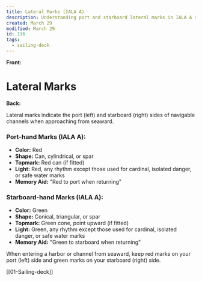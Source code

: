 ```yaml
---
title: Lateral Marks (IALA A)
description: Understanding port and starboard lateral marks in IALA A system
created: March 29
modified: March 29
id: 116
tags:
  - sailing-deck
---
```


**Front:**
# Lateral Marks

**Back:**
<p>Lateral marks indicate the port (left) and starboard (right) sides of navigable channels when approaching from seaward.</p>

<div class="mark-section">
  <h3>Port-hand Marks (IALA A):</h3>
  <ul>
    <li><strong>Color:</strong> Red</li>
    <li><strong>Shape:</strong> Can, cylindrical, or spar</li>
    <li><strong>Topmark:</strong> Red can (if fitted)</li>
    <li><strong>Light:</strong> Red, any rhythm except those used for cardinal, isolated danger, or safe water marks</li>
    <li><strong>Memory Aid:</strong> "Red to port when returning"</li>
  </ul>
</div>

<div class="mark-section">
  <h3>Starboard-hand Marks (IALA A):</h3>
  <ul>
    <li><strong>Color:</strong> Green</li>
    <li><strong>Shape:</strong> Conical, triangular, or spar</li>
    <li><strong>Topmark:</strong> Green cone, point upward (if fitted)</li>
    <li><strong>Light:</strong> Green, any rhythm except those used for cardinal, isolated danger, or safe water marks</li>
    <li><strong>Memory Aid:</strong> "Green to starboard when returning"</li>
  </ul>
</div>

<p>When entering a harbor or channel from seaward, keep red marks on your port (left) side and green marks on your starboard (right) side.</p>

[[01-Sailing-deck]]
